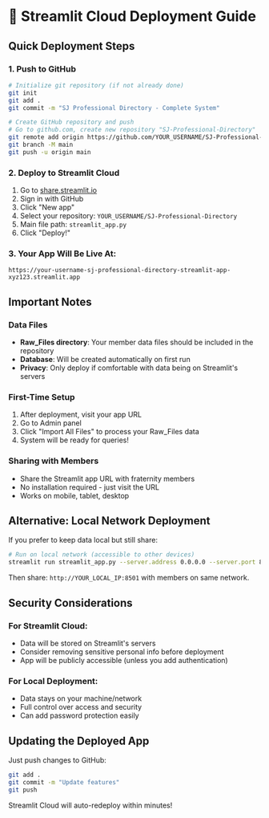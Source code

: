 # 🚀 Streamlit Cloud Deployment Guide

## Quick Deployment Steps

### 1. Push to GitHub
```bash
# Initialize git repository (if not already done)
git init
git add .
git commit -m "SJ Professional Directory - Complete System"

# Create GitHub repository and push
# Go to github.com, create new repository "SJ-Professional-Directory"
git remote add origin https://github.com/YOUR_USERNAME/SJ-Professional-Directory.git
git branch -M main
git push -u origin main
```

### 2. Deploy to Streamlit Cloud
1. Go to [share.streamlit.io](https://share.streamlit.io)
2. Sign in with GitHub
3. Click "New app"
4. Select your repository: `YOUR_USERNAME/SJ-Professional-Directory`
5. Main file path: `streamlit_app.py`
6. Click "Deploy!"

### 3. Your App Will Be Live At:
`https://your-username-sj-professional-directory-streamlit-app-xyz123.streamlit.app`

## Important Notes

### Data Files
- **Raw_Files directory**: Your member data files should be included in the repository
- **Database**: Will be created automatically on first run
- **Privacy**: Only deploy if comfortable with data being on Streamlit's servers

### First-Time Setup
1. After deployment, visit your app URL
2. Go to Admin panel
3. Click "Import All Files" to process your Raw_Files data
4. System will be ready for queries!

### Sharing with Members
- Share the Streamlit app URL with fraternity members
- No installation required - just visit the URL
- Works on mobile, tablet, desktop

## Alternative: Local Network Deployment

If you prefer to keep data local but still share:

```bash
# Run on local network (accessible to other devices)
streamlit run streamlit_app.py --server.address 0.0.0.0 --server.port 8501
```

Then share: `http://YOUR_LOCAL_IP:8501` with members on same network.

## Security Considerations

### For Streamlit Cloud:
- Data will be stored on Streamlit's servers
- Consider removing sensitive personal info before deployment
- App will be publicly accessible (unless you add authentication)

### For Local Deployment:
- Data stays on your machine/network
- Full control over access and security
- Can add password protection easily

## Updating the Deployed App

Just push changes to GitHub:
```bash
git add .
git commit -m "Update features"
git push
```

Streamlit Cloud will auto-redeploy within minutes!